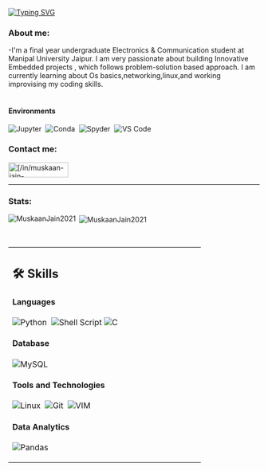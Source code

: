 [![Typing SVG](https://readme-typing-svg.herokuapp.com?color=%C32BAD&size=24&vCenter=true&width=500&height=28&lines=Hey+there%2C+I'm+Muskaan+Jain)](https://git.io/typing-svg)

### About me:
-I'm a final year undergraduate Electronics & Communication student at Manipal University Jaipur. I am very passionate about building Innovative Embedded projects , which follows problem-solution based approach. I am currently learning about Os basics,networking,linux,and working improvising my coding skills.
<br>
</br>

<table width="100%" >

 <tr>
    <td width="60%">

## 🛠️ Skills

#### Languages

![Python](https://img.shields.io/badge/-Python-05122A?style=flat&logo=python)&nbsp;
![Shell Script](https://img.shields.io/badge/Shell_Script-121011?style=flat&logo=gnu-bash&logoColor=white)
![C](https://img.shields.io/badge/-C-05122A?style=flat&logo=C&logoColor=A8B9CC)&nbsp;

#### Database

![MySQL](https://img.shields.io/badge/MySQL-00000F?style=flat&logo=mysql&logoColor=white)&nbsp;

#### Tools and Technologies


![Linux](https://img.shields.io/badge/Linux-05122A?style=flat&logo=linux&logoColor=white)&nbsp;
![Git](https://img.shields.io/badge/-Git-05122A?style=flat&logo=git)&nbsp;
![VIM](https://img.shields.io/badge/VIM-%2311AB00.svg?&style=flat&logo=vim&logoColor=white)&nbsp;



#### Data Analytics 
![Pandas](https://img.shields.io/badge/Pandas-2C2D72?style=flat&logo=pandas&logoColor=white)&nbsp;

</td>
   
#### Environments

![Jupyter](https://img.shields.io/badge/Jupyter-F37626.svg?&style=flat&logo=Jupyter&logoColor=white)&nbsp;
![Conda](https://img.shields.io/badge/conda-342B029.svg?&style=flat&logo=anaconda&logoColor=white)&nbsp;
![Spyder](https://img.shields.io/badge/Spyder%20Ide-FF0000?style=flat&logo=spyder%20ide&logoColor=white)&nbsp;
![VS Code](https://img.shields.io/badge/Visual_Studio_Code-0078D4?style=flat&logo=visual%20studio%20code&logoColor=white)&nbsp;


### Contact me:
<a href="https://www.linkedin.com/in/muskaan-jain-2b4b3b224/" target="blank"><img align="center" src="https://img.shields.io/badge/linkedin-%231E77B5.svg?&style=for-the-badge&logo=linkedin&logoColor=white" alt="[/in/muskaan-jain-2b4b3b224/](https:///https://www.linkedin.com/in/muskaan-jain-2b4b3b224/)" height="30" width="120" /></a>
</a>
</p>
<hr />

### Stats:
   <p><img align="left" src="https://github-readme-stats.vercel.app/api/top-langs?username=MuskaanJain2021&show_icons=true&locale=en&layout=compact&theme=tokyonight" alt="MuskaanJain2021" /></p>
<p>&nbsp;<img align="center" src="https://github-readme-stats.vercel.app/api?username=MuskaanJain2021&show_icons=true&locale=en&theme=tokyonight" alt="MuskaanJain2021"/> </p>




</br>
